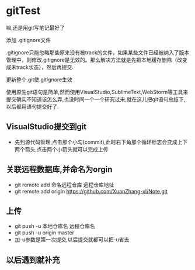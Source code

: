 # gitTest

嘛,还是用git写笔记最好了

添加 .gitignore文件

.gitignore只能忽略那些原来没有被track的文件，如果某些文件已经被纳入了版本管理中，则修改.gitignore是无效的。那么解决方法就是先把本地缓存删除（改变成未track状态），然后再提交.

更新整个.git使.gitignore生效

使用原生git语句是简单,然而使用VisualStudio,SublimeText,WebStorm等工具来提交确实不知道该怎么弄,也没时间一个一个研究过来,就在这儿把git语句总结下,以后都用语句提交好了.

## VisualStudio提交到git
- 先到源代码管理,点击那个小勾(commit),此时右下角那个循环标志会变成上下两个箭头,点击两个小箭头就可以完成上传

## 关联远程数据库,并命名为orgin
- git remote add 命名远程仓库 远程仓库地址
- git remote add origin https://github.com/XuanZhang-xl/Note.git


## 上传
- git push -u 本地仓库名 远程仓库名
- git push -u origin master
- 加-u参数是第一次提交,以后提交就都可以把-u省去

## 以后遇到就补充

